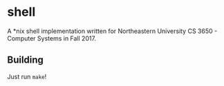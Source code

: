 # shell

A *nix shell implementation written for Northeastern University
CS 3650 - Computer Systems in Fall 2017.

## Building

Just run `make`!
